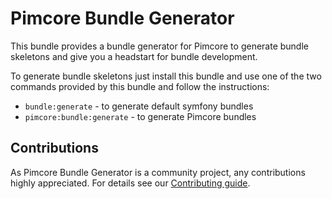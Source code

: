 # Pimcore Bundle Generator 

This bundle provides a bundle generator for Pimcore to generate bundle skeletons and give you a headstart
for bundle development. 

To generate bundle skeletons just install this bundle and use one of the two commands provided by 
this bundle and follow the instructions:  
- `bundle:generate` - to generate default symfony bundles
- `pimcore:bundle:generate` - to generate Pimcore bundles

## Contributions
As Pimcore Bundle Generator is a community project, any contributions highly appreciated.
For details see our [Contributing guide](https://github.com/pimcore/bundle-generator/blob/master/CONTRIBUTING.md).
